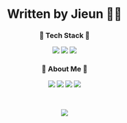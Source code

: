 <div align="center"><h1>Written by Jieun ✍🏼</h1></div>


<div align="center">

  <h3>🌱 Tech Stack 🌱</h3>
  <img src="https://img.shields.io/badge/HTML-E34F26?style=flat&logo=HTML&logoColor=white" />
  <img src="https://img.shields.io/badge/CSS3-1572B6?style=flat&logo=CSS3&logoColor=white" />
  <img src="https://img.shields.io/badge/JavaScript-F7DF1E?style=flat&logo=JavaScript&logoColor=white" />
  
  <br/>

  <h3>👻 About Me 👻</h3>
  <img src="https://jisilver-k.tistory.com/Tistory-000000?style=flat&logo=Tistory&logoColor=white" />
  <a href="#"><img src="https://img.shields.io/badge/Notion-000000?style=flat&logo=Notion&logoColor=white" /></a>
  <a href="#"><img src="https://img.shields.io/badge/Instagram-E4405F?style=flat&logo=Instagram&logoColor=white" /></a>
  <img src="https://img.shields.io/badge/Gmail-EA4335?style=flat&logo=Gmail&logoColor=white" />
  
  <br/><br/>
  <img src="https://github-readme-stats.vercel.app/api/top-langs/?username=ji-silver&layout=compact"><br><br>
</div>




